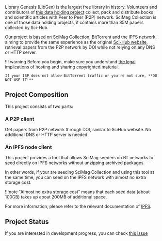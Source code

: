 Library Genesis (LibGen) is the largest free library in history. Volunteers and contributors of [this data holding project](https://www.reddit.com/r/libgen/comments/eo0y2c/library_genesis_project_update_25_million_books/) collect, pack and distribute books and scientific articles with Peer to Peer (P2P) network. SciMag Collection is one of those data holding projects, it contains more than 85M papers collected by Sci-Hub.

Our project is based on SciMag Collection, BitTorrent and the IPFS network, aiming to provide the same experience as the original [Sci-Hub website](https://sci-hub.st/), retrieval papers from the P2P network by DOI while not relying on any DNS or HTTP server.

<!-- prettier-ignore -->
!!! warning
    Before you begin, make sure you understand [the legal implications of hosting and sharing copyrighted material](https://www.nolo.com/legal-encyclopedia/what-to-do-if-your-named-bit-torrent-lawsuit.html).

    If your ISP does not allow BitTorrent traffic or you're not sure, **DO NOT USE IT!**

## Project Composition

This project consists of two parts:

### A P2P client

Get papers from P2P network through DOI, similar to SciHub website. No additional DNS or HTTP server is needed.

### An IPFS node client

This project provides a tool that allows SciMag seeders on BT networks to seed directly on IPFS networks without unzipping archived packages.

In other words, if your are seeding SciMag Collection and using this tool at the same time, you can seed on the IPFS network with almost no extra storage cost.

<!-- prettier-ignore -->
!!!note
    "Almost no extra storage cost" means that each seed data (about 100GB) takes up about 200MB of additional space.

For more information, please refer to the relevant documentation of [IPFS](./ipfs.md).

## Project Status

If you are interested in development progress, you can check [this issue](https://github.com/sci-hub-p2p/sci-hub-p2p/issues/2)
